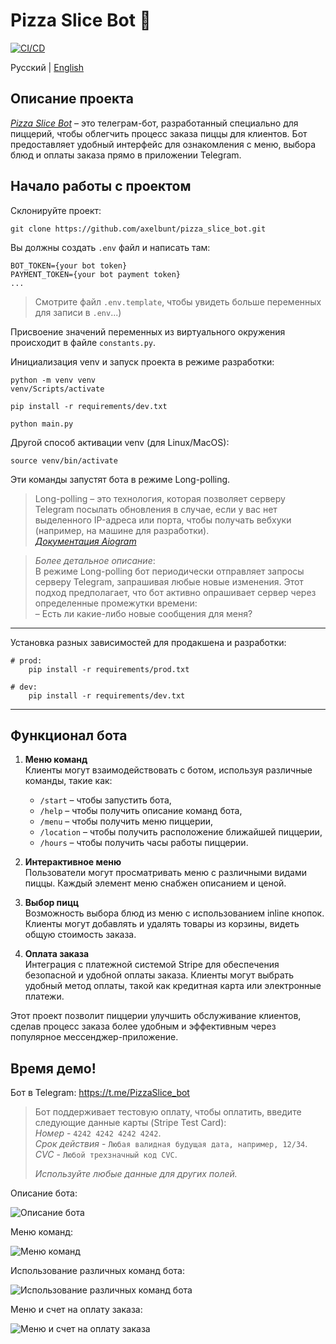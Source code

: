# Pizza Slice Bot 🍕

[![CI/CD](https://github.com/axelbunt/pizza_slice_bot/actions/workflows/CI-CD.yml/badge.svg)](https://github.com/axelbunt/pizza_slice_bot/actions/workflows/CI-CD.yml)

Русский | [English](/readme.md)

## Описание проекта

[*Pizza Slice Bot*](https://t.me/PizzaSlice_bot) – это телеграм-бот, разработанный специально для пиццерий, чтобы облегчить процесс заказа пиццы для клиентов. Бот предоставляет удобный интерфейс для ознакомления с меню, выбора блюд и оплаты заказа прямо в приложении Telegram.

## Начало работы с проектом

Склонируйте проект:

```shell
git clone https://github.com/axelbunt/pizza_slice_bot.git
```

Вы должны создать `.env` файл и написать там:

```.env
BOT_TOKEN={your bot token}
PAYMENT_TOKEN={your bot payment token}
...
```

> Смотрите файл `.env.template`, чтобы увидеть больше переменных для записи в `.env`...)

Присвоение значений переменных из виртуального окружения происходит в файле `constants.py`.

Инициализация venv и запуск проекта в режиме разработки:

```shell
python -m venv venv
venv/Scripts/activate

pip install -r requirements/dev.txt

python main.py
```

Другой способ активации venv (для Linux/MacOS):

```shell
source venv/bin/activate
```

Эти команды запустят бота в режиме Long-polling.

> Long-polling – это технология, которая позволяет серверу Telegram посылать обновления в случае, если у вас нет выделенного IP-адреса или порта, чтобы получать вебхуки (например, на машине для разработки).  
[*Документация Aiogram*](https://docs.aiogram.dev/en/latest/dispatcher/long_polling.html)

> *Более детальное описание*:  
В режиме Long-polling бот периодически отправляет запросы серверу Telegram, запрашивая любые новые изменения. Этот подход предполагает, что бот активно опрашивает сервер через определенные промежутки времени:  
– Есть ли какие-либо новые сообщения для меня?

---

Установка разных зависимостей для продакшена и разработки:
```shell
# prod:
    pip install -r requirements/prod.txt

# dev:
    pip install -r requirements/dev.txt
```

---

## Функционал бота

1. **Меню команд**  
Клиенты могут взаимодействовать с ботом, используя различные команды, такие как:
    - `/start` – чтобы запустить бота,
    - `/help` – чтобы получить описание команд бота,
    - `/menu` – чтобы получить меню пиццерии,
    - `/location` – чтобы получить расположение ближайшей пиццерии,
    - `/hours` – чтобы получить часы работы пиццерии.

2. **Интерактивное меню**  
Пользователи могут просматривать меню с различными видами пиццы. Каждый элемент меню снабжен описанием и ценой.

3. **Выбор пицц**  
Возможность выбора блюд из меню с использованием inline кнопок. Клиенты могут добавлять и удалять товары из корзины, видеть общую стоимость заказа.

4. **Оплата заказа**  
Интеграция с платежной системой Stripe для обеспечения безопасной и удобной оплаты заказа. Клиенты могут выбрать удобный метод оплаты, такой как кредитная карта или электронные платежи.

Этот проект позволит пиццерии улучшить обслуживание клиентов, сделав процесс заказа более удобным и эффективным через популярное мессенджер-приложение.

## Время демо!

Бот в Telegram: https://t.me/PizzaSlice_bot

> Бот поддерживает тестовую оплату, чтобы оплатить, введите следующие данные карты (Stripe Test Card):  
*Номер* -  `4242 4242 4242 4242`.  
*Срок действия* - `Любая валидная будущая дата, например, 12/34`.  
*CVC* - `Любой трехзначный код CVC`.
>
> *Используйте любые данные для других полей.*

Описание бота:

![Описание бота](/assets/images/demo_screenshots/1.jpg)

Меню команд:

![Меню команд](/assets/images/demo_screenshots/2.jpg)

Использование различных команд бота:

![Использование различных команд бота](/assets/images/demo_screenshots/3.jpg)

Меню и счет на оплату заказа:

![Меню и счет на оплату заказа](/assets/images/demo_screenshots/4.jpg)
